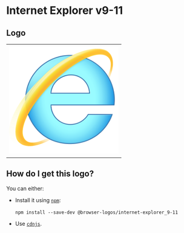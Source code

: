 # Internet Explorer v9-11

## Logo

<table>
    <tr height=300>
        <td>
            <a href="https://github.com/alrra/browser-logos/tree/a4beecf3d4e1ae57f88a62a279dc88ef8907023d/src/archive/internet-explorer_9-11">
                <img width=290 src="https://raw.githubusercontent.com/alrra/browser-logos/a4beecf3d4e1ae57f88a62a279dc88ef8907023d/src/archive/internet-explorer_9-11/internet-explorer_9-11.svg?sanitize=true" alt="Internet Explorer v9-11 browser logo">
            </a>
        </td>
    </tr>
</table>

## How do I get this logo?

You can either:

* Install it using [`npm`][npm]:

  `npm install --save-dev @browser-logos/internet-explorer_9-11`

* Use [`cdnjs`][cdnjs].

<!-- Link labels: -->

[cdnjs]: https://cdnjs.com/libraries/browser-logos
[npm]: https://www.npmjs.com/
